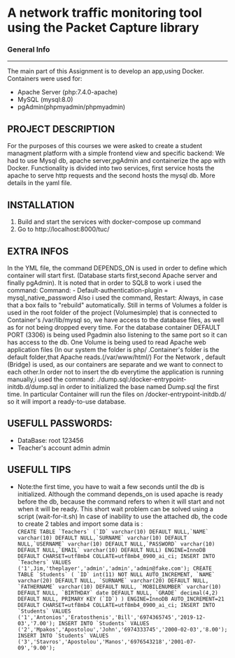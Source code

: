 
# A network traffic monitoring tool using the Packet Capture library
### General Info
------------
The main part of this Assignment is to develop an app,using Docker.
Containers were used for:
- Apache Server (php:7.4.0-apache)
- MySQL (mysql:8.0)
- pgAdmin(phpmyadmin/phpmyadmin)

PROJECT DESCRIPTION
------------
For the purposes of this courses we were asked to create a student managment platform with a simple frontend view and specific backend: We had to use Mysql db, apache server,pgAdmin and containerize the app with Docker. 
Functionality is divided into two services, first service hosts the apache to serve http requests and the second hosts the mysql db.
More details in the yaml file.
  
INSTALLATION
------------
1. Build and start the services with docker-compose up command
2. Go to  http://localhost:8000/tuc/


EXTRA INFOS
------------
In the YML file, the command DEPENDS_ON is used in order to
define which container will start first. (Database starts first,second Apache server and
finally pgAdmin). It is noted that in order to SQL8 to work i used the command:
Command: - Default-authentication-plugin = mysql_native_password
Also i used the command, Restart: Always, in case that a box
fails to "rebuild" automatically. Still in terms of Volumes
a folder is used in the root folder of the project (Volumesimple)
that is connected to Container's /var/lib/mysql so,
we have access to the database files, as well as for not being dropped
every time. For the database container DEFAULT PORT (3306) is being used
Pgadmin also listening to the same port so it can has access to the db. 
One Volume is being used to read Apache web application files
(In our system the folder is php/ .Container's folder is the default
folder,that Apache reads.(/var/www/html/) For the Network
, default (Bridge) is used, as our containers are separate
and we want to connect to each other.In order not to insert the db
everytime the application is running manually,i used the command:
./dump.sql:/docker-entrypoint-initdb.d/dump.sql in order to
initialized the base named Dump.sql the first time. In particular
Container will run the files on /docker-entrypoint-initdb.d/ 
so it will import a ready-to-use database.

USEFULL PASSWORDS:
------------
- DataBase: root 123456
- Teacher's account admin admin

USEFULL TIPS
------------
* Note:the first time, you have to wait a few seconds
until the db is initialized. Although the command depends_on is used
apache is ready before the db, because the command
refers to when it will start and not when it will be ready. This
short wait problem can be solved using a script
(wait-for-it.sh)
In case of inability to use the attached db, the
code to create 2 tables and import some
data is :   
```CREATE TABLE `Teachers` (`ID` varchar(10) DEFAULT NULL,`NAME` varchar(10) DEFAULT NULL,`SURNAME` varchar(10) DEFAULT
NULL,`USERNAME` varchar(10) DEFAULT NULL,`PASSWORD` varchar(10) DEFAULT NULL,`EMAIL` varchar(10) DEFAULT NULL)
ENGINE=InnoDB DEFAULT CHARSET=utf8mb4 COLLATE=utf8mb4_0900_ai_ci;
INSERT INTO `Teachers` VALUES ('1',Jim,'theplayer','admin','admin','admin@fake.com');
CREATE TABLE `Students` (
`ID` int(11) NOT NULL AUTO_INCREMENT,
`NAME` varchar(20) DEFAULT NULL,
`SURNAME` varchar(20) DEFAULT NULL,
`FATHERNAME` varchar(10) DEFAULT NULL,
`MOBILENUMBER` varchar(10) DEFAULT NULL,
`BIRTHDAY` date DEFAULT NULL,
`GRADE` decimal(4,2) DEFAULT NULL,
PRIMARY KEY (`ID`)
) ENGINE=InnoDB AUTO_INCREMENT=21 DEFAULT CHARSET=utf8mb4 COLLATE=utf8mb4_0900_ai_ci;
INSERT INTO `Students` VALUES ('1','Antonios','Eratosthenis','Bill','6974365745','2019-12-03','7.00');
INSERT INTO `Students` VALUES ('2','Mpakos','Apostolou','John','6974333745','2000-02-03','8.00');
INSERT INTO `Students` VALUES ('3','Stavros','Apostolou','Manos','6976543218','2001-07-09','9.00'); ```<br />